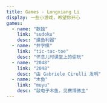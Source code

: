```yaml
---
title: Games - Longxiang Li
display: 一些小游戏，希望你开心
games:
  - name: "数独"
    link: "sudoku"
    desc: "摸鱼利器"
  - name: "井字棋"
    link: "tic-tac-toe"
    desc: "怀念儿时课堂上的偷玩"
  - name: "2048"
    link: "2048"
    desc: "由 Gabriele Cirulli 发明"
  - name: "木鱼"
    link: "muyu"
    desc: "敲电子木鱼，见赛博佛主"
---
```


<ListItems :items="frontmatter.games" />
